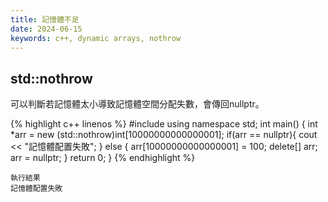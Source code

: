 ```yaml
---
title: 記憶體不足
date: 2024-06-15
keywords: c++, dynamic arrays, nothrow
---
```


## std::nothrow

可以判斷若記憶體太小導致記憶體空間分配失數，會傳回nullptr。

{% highlight c++ linenos %}
#include <iostream>
using namespace std;
int main() {
  int *arr = new (std::nothrow)int[10000000000000001];
  if(arr == nullptr){
  cout << "記憶體配置失敗";
  } else {
  arr[10000000000000001] = 100;
  delete[] arr;
  arr = nullptr;
  }
  return 0;
}
{% endhighlight %}

```
執行結果
記憶體配置失敗
```